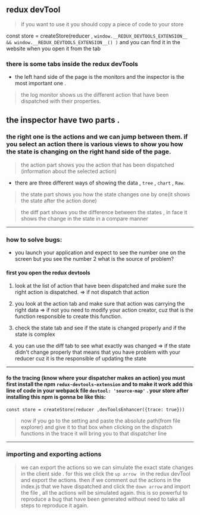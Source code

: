 ## redux devTool

>if you want to use it you should copy a piece of code to your store 

const store = createStore(reducer , `window.__REDUX_DEVTOOLS_EXTENSION__ && window.__REDUX_DEVTOOLS_EXTENSION__()
)`
and you can find it in the website when you open it from the tab
### there is some tabs inside the redux devTools 

* the left hand side of the page is the monitors and the inspector is the most important one .

> the log monitor shows us the different action that have been dispatched with their properties.


## the inspector have two parts . 
### the right one is the actions and we can jump between them. if you select an action there is various views to show you how the state is changing on the right hand side of the page.

>  the action part shows you the action that has been dispatched (information about the selected action)
- there are three different ways of showing the data , `tree` , `chart` , `Raw`.

> the state part shows you how the state changes one by one(it shows the state after the action done)

> the diff part shows you the difference between the states , in face it shows the change in the state in a compare manner
---
### how to solve bugs:
- you launch your application and expect to see the number one on the screen but you see the number 2 what is the source of problem?
#### first you open the redux devtools

1. look at the list of action that have been dispatched and make sure the right action is dispatched. => if not dispatch that action

2. you look at the action tab and make sure that action was carrying the right data => if not you need to modify your action creator, cuz that is the function responsible to create this function.

3. check the state tab and see if the state is changed properly and if the state is complex 

4. you can use the diff tab to see what exactly was changed => if the state didn't change properly that means that you have problem with your reducer cuz it is the responsible of updating the state

---
#### fo the tracing (know where your dispatcher makes an action) you must first install the npm `redux-devtools-extension` and to make it work add this line of code in your webpack file `devtool: 'source-map'` . your store after installing this npm is gonna be like this: 
`const store = createStore(reducer ,devToolsEnhancer({trace: true}))
`

> now if you go to the setting and paste the absolute path(from file explorer) and give it to that box when clicking on the dispatch functions in the trace it will bring you to that dispatcher line 

---
### importing and exporting actions

> we can export the actions so we can simulate the exact state changes in the client side . for this we click the `up arrow ` in the redux devTool and export the actions. then if we comment out the actions in the index.js that we have dispatched and click the `down arrow` and import the file , all the actions will be simulated again. this is so powerful to reproduce a bug that have been generated without need to take all steps to reproduce it again.